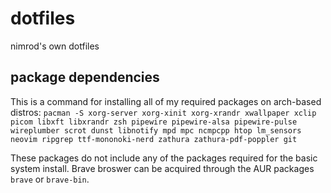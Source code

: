 # dotfiles
nimrod's own dotfiles

## package dependencies
This is a command for installing all of my required packages on arch-based distros:
`pacman -S xorg-server xorg-xinit xorg-xrandr xwallpaper xclip picom libxft libxrandr zsh pipewire
pipewire-alsa pipewire-pulse wireplumber scrot dunst libnotify mpd mpc ncmpcpp htop lm_sensors 
neovim ripgrep ttf-mononoki-nerd zathura zathura-pdf-poppler git`

These packages do not include any of the packages required for the basic system install.
Brave broswer can be acquired through the AUR packages `brave` or `brave-bin`.
